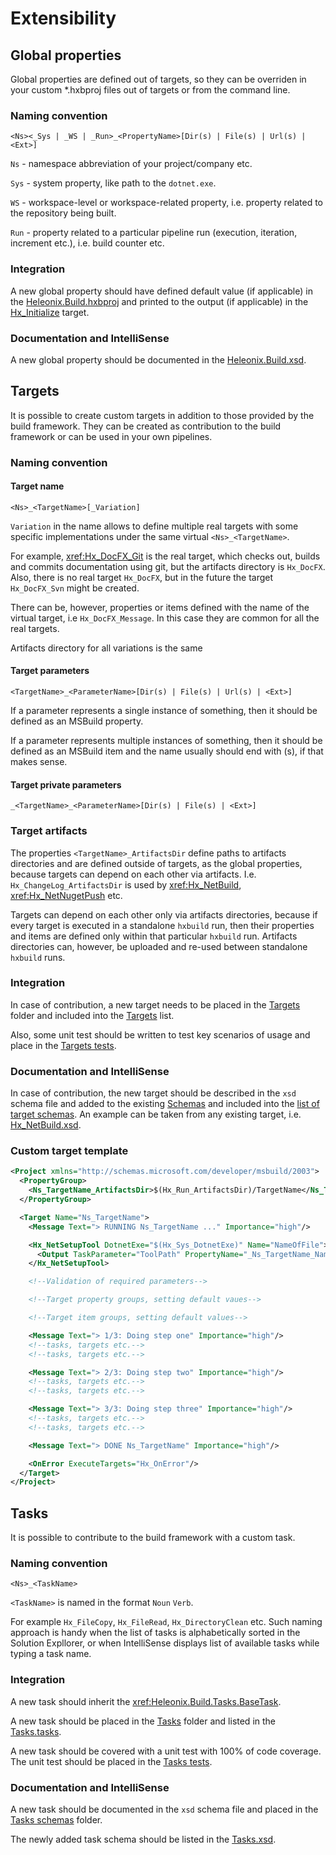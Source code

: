 ﻿# Extensibility

## Global properties

Global properties are defined out of targets, so they can be overriden in your custom *.hxbproj files out of targets
or from the command line.

### Naming convention

`<Ns><_Sys | _WS | _Run>_<PropertyName>[Dir(s) | File(s) | Url(s) | <Ext>]`

`Ns` - namespace abbreviation of your project/company etc.

`Sys` - system property, like path to the `dotnet.exe`.

`WS` - workspace-level or workspace-related property, i.e. property related to the repository being built.

`Run` - property related to a particular pipeline run (execution, iteration, increment etc.), i.e. build counter etc.

### Integration

A new global property should have defined default value (if applicable) in the
[Heleonix.Build.hxbproj](https://github.com/Heleonix/Heleonix.Build/blob/master/src/Heleonix.Build/Heleonix.Build.hxbproj)
and printed to the output (if applicable) in the [Hx_Initialize](https://github.com/Heleonix/Heleonix.Build/blob/master/src/Heleonix.Build/Heleonix.Build.hxbproj#L57) target.

### Documentation and IntelliSense

A new global property should be documented in the
[Heleonix.Build.xsd](https://github.com/Heleonix/Heleonix.Build/blob/master/src/Heleonix.Build/Schemas/Heleonix.Build.xsd).

## Targets

It is possible to create custom targets in addition to those provided by the build framework.
They can be created as contribution to the build framework or can be used in your own pipelines.

### Naming convention

#### Target name

`<Ns>_<TargetName>[_Variation]`

`Variation` in the name allows to define multiple real targets with some specific implementations under the same virtual `<Ns>_<TargetName>`.

For example, <xref:Hx_DocFX_Git> is the real target, which checks out, builds and commits documentation using git,
but the artifacts directory is `Hx_DocFX`. Also, there is no real target `Hx_DocFX`,
but in the future the target `Hx_DocFX_Svn` might be created.

There can be, however, properties or items defined with the name of the virtual target,
i.e `Hx_DocFX_Message`. In this case they are common for all the real targets.

Artifacts directory for all variations is the same

#### Target parameters

`<TargetName>_<ParameterName>[Dir(s) | File(s) | Url(s) | <Ext>]`

If a parameter represents a single instance of something, then it should be defined as an MSBuild property.

If a parameter represents multiple instances of something, then it should be defined as an MSBuild item and
the name usually should end with (s), if that makes sense.

#### Target private parameters

`_<TargetName>_<ParameterName>[Dir(s) | File(s) | <Ext>]`

### Target artifacts

The properties `<TargetName>_ArtifactsDir` define paths to artifacts directories and are defined outside of targets,
as the global properties, because targets can depend on each other via artifacts.
I.e. `Hx_ChangeLog_ArtifactsDir` is used by <xref:Hx_NetBuild>, <xref:Hx_NetNugetPush> etc.

Targets can depend on each other only via artifacts directories, because if every target is executed in a standalone `hxbuild` run,
then their properties and items are defined only within that particular `hxbuild` run. Artifacts directories can, however,
be uploaded and re-used between standalone `hxbuild` runs.

### Integration

In case of contribution, a new target needs to be placed in the
[Targets](https://github.com/Heleonix/Heleonix.Build/tree/master/src/Heleonix.Build/Targets) folder and included into the
[Targets](https://github.com/Heleonix/Heleonix.Build/blob/master/src/Heleonix.Build/Targets/Targets.targets) list.

Also, some unit test should be written to test key scenarios of usage and place in the
[Targets tests](https://github.com/Heleonix/Heleonix.Build/tree/master/test/Heleonix.Build.Tests/Targets).

### Documentation and IntelliSense

In case of contribution, the new target should be described in the `xsd` schema file and added to the existing
[Schemas](https://github.com/Heleonix/Heleonix.Build/tree/master/src/Heleonix.Build/Schemas/Targets)
and included into the [list of target schemas](https://github.com/Heleonix/Heleonix.Build/blob/master/src/Heleonix.Build/Schemas/Targets/Targets.xsd).
An example can be taken from any existing target, i.e. [Hx_NetBuild.xsd](https://github.com/Heleonix/Heleonix.Build/blob/master/src/Heleonix.Build/Schemas/Targets/Hx_NetBuild.xsd).

### Custom target template

```xml
<Project xmlns="http://schemas.microsoft.com/developer/msbuild/2003">
  <PropertyGroup>
    <Ns_TargetName_ArtifactsDir>$(Hx_Run_ArtifactsDir)/TargetName</Ns_TargetName_ArtifactsDir>
  </PropertyGroup>

  <Target Name="Ns_TargetName">
    <Message Text="> RUNNING Ns_TargetName ..." Importance="high"/>

    <Hx_NetSetupTool DotnetExe="$(Hx_Sys_DotnetExe)" Name="NameOfFile">
      <Output TaskParameter="ToolPath" PropertyName="_Ns_TargetName_NameOfFileExe"/>
    </Hx_NetSetupTool>

    <!--Validation of required parameters-->

    <!--Target property groups, setting default vaues-->

    <!--Target item groups, setting default values-->

    <Message Text="> 1/3: Doing step one" Importance="high"/>
    <!--tasks, targets etc.-->
    <!--tasks, targets etc.-->

    <Message Text="> 2/3: Doing step two" Importance="high"/>
    <!--tasks, targets etc.-->
    <!--tasks, targets etc.-->

    <Message Text="> 3/3: Doing step three" Importance="high"/>
    <!--tasks, targets etc.-->
    <!--tasks, targets etc.-->

    <Message Text="> DONE Ns_TargetName" Importance="high"/>

    <OnError ExecuteTargets="Hx_OnError"/>
  </Target>
</Project>
```

## Tasks

It is possible to contribute to the build framework with a custom task.

### Naming convention

`<Ns>_<TaskName>`

`<TaskName>` is named in the format `Noun` `Verb`.

For example `Hx_FileCopy`, `Hx_FileRead`, `Hx_DirectoryClean` etc. Such naming approach is handy when the list of tasks
is alphabetically sorted in the Solution Expllorer, or when IntelliSense displays list of available tasks while typing a task name.

### Integration

A new task should inherit the <xref:Heleonix.Build.Tasks.BaseTask>.

A new task should be placed in the [Tasks](https://github.com/Heleonix/Heleonix.Build/tree/master/src/Heleonix.Build/Tasks)
folder and listed in the [Tasks.tasks](https://github.com/Heleonix/Heleonix.Build/blob/master/src/Heleonix.Build/Tasks/Tasks.tasks).

A new task should be covered with a unit test with 100% of code coverage. The unit test should be placed in the
[Tasks tests](https://github.com/Heleonix/Heleonix.Build/tree/master/test/Heleonix.Build.Tests/Tasks).

### Documentation and IntelliSense

A new task should be documented in the `xsd` schema file and placed in the
[Tasks schemas](https://github.com/Heleonix/Heleonix.Build/tree/master/src/Heleonix.Build/Schemas/Tasks) folder.

The newly added task schema should be listed in the
[Tasks.xsd](https://github.com/Heleonix/Heleonix.Build/blob/master/src/Heleonix.Build/Schemas/Tasks/Tasks.xsd).